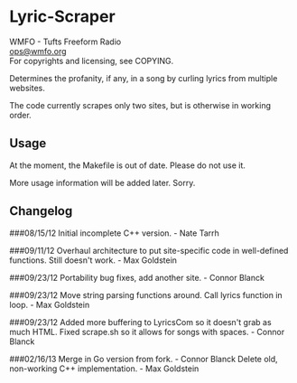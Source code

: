 Lyric-Scraper
=============

WMFO - Tufts Freeform Radio  
ops@wmfo.org  
For copyrights and licensing, see COPYING.  

Determines the profanity, if any, in a song by curling lyrics from multiple
websites.  

The code currently scrapes only two sites, but is otherwise in working order.  

Usage
-----
At the moment, the Makefile is out of date. Please do not use it.  

More usage information will be added later. Sorry.  

Changelog
---------
###08/15/12
Initial incomplete C++ version. - Nate Tarrh

###09/11/12
Overhaul architecture to put site-specific code in well-defined functions. Still doesn't work. - Max Goldstein

###09/23/12
Portability bug fixes, add another site. - Connor Blanck

###09/23/12
Move string parsing functions around. Call lyrics function in loop. - Max Goldstein

###09/23/12
Added more buffering to LyricsCom so it doesn't grab as much HTML. Fixed scrape.sh so it allows for songs with spaces. - Connor Blanck

###02/16/13
Merge in Go version from fork. - Connor Blanck
Delete old, non-working C++ implementation. - Max Goldstein
